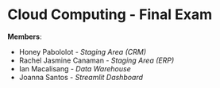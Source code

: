 # Cloud Computing - Final Exam

**Members**:
- Honey Pabololot - *Staging Area (CRM)*
- Rachel Jasmine Canaman - *Staging Area (ERP)*
- Ian Macalisang - *Data Warehouse*
- Joanna Santos - *Streamlit Dashboard*
